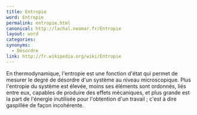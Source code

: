 ```yaml
---
title: Entropie
word: Entropie
permalink: entropie.html
canonical: http://lachal.neamar.fr/Entropie
layout: word
categories:
synonyms:
  - Désordre
link: http://fr.wikipedia.org/wiki/Entropie
---
```


En thermodynamique, l'entropie est une fonction d'état qui permet de mesurer le degré de désordre d'un système au niveau microscopique. Plus l'entropie du système est élevée, moins ses éléments sont ordonnés, liés entre eux, capables de produire des effets mécaniques, et plus grande est la part de l'énergie inutilisée pour l'obtention d'un travail ; c'est à dire gaspillée de façon incohérente.

